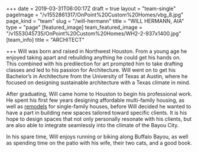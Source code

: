+++
date = 2019-03-31T06:00:17Z
draft = true
layout = "team-single"
pageImage = "/v1552861317/OnPoint%20Custom%20Homes/vbg_8.jpg"
page_kind = "team"
slug = "/will-hermann"
title = "WILL HERMANN, AIA"
type = "page"
[featured_image]
team_featured_image = "/v1553045735/OnPoint%20Custom%20Homes/WH2-2-937x1400.jpg"
[team_info]
title = "ARCHITECT"

+++
Will was born and raised in Northwest Houston. From a young age he enjoyed taking apart and rebuilding anything he could get his hands on. This combined with his predilection for art prompted him to take drafting classes and led to his passion for Architecture. Will went on to get his Bachelor’s in Architecture from the University of Texas at Austin, where he focused on designing sustainable architecture with a Texas climate in mind.

After graduating, Will came home to Houston to begin his professional work. He spent his first few years designing affordable multi-family housing, as well as [remodels](https://onpointcustomhomes.com/remodels/) for single-family houses, before Will decided he wanted to have a part in building new spaces tailored toward specific clients. It is his hope to design spaces that not only personally resonate with his clients, but are also able to integrate seamlessly into the climate of the Bayou City.

In his spare time, Will enjoys running or biking along Buffalo Bayou, as well as spending time on the patio with his wife, their two cats, and a good book.